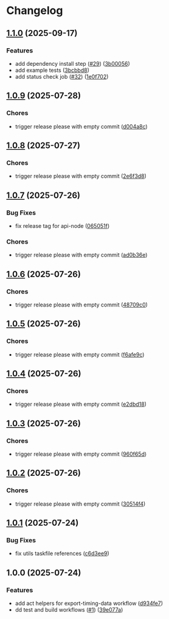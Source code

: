 # Changelog

## [1.1.0](https://github.com/sidpalas/capstone/compare/services/node/api-node@1.0.9...services/node/api-node@1.1.0) (2025-09-17)


### Features

* add dependency install step ([#29](https://github.com/sidpalas/capstone/issues/29)) ([3b00056](https://github.com/sidpalas/capstone/commit/3b000563250035722c38060cc1cc0a10d3716f57))
* add example tests ([3bcbbd8](https://github.com/sidpalas/capstone/commit/3bcbbd8bf4bf4ebb9b982641bbc6dfc24decade8))
* add status check job ([#32](https://github.com/sidpalas/capstone/issues/32)) ([1e0f702](https://github.com/sidpalas/capstone/commit/1e0f70247660f23280823564ee2529f45a2e4a07))

## [1.0.9](https://github.com/sidpalas/capstone/compare/services/node/api-node@1.0.8...services/node/api-node@1.0.9) (2025-07-28)


### Chores

* trigger release please with empty commit ([d004a8c](https://github.com/sidpalas/capstone/commit/d004a8c701dc895ac04e4e3755ed5d6824850279))

## [1.0.8](https://github.com/sidpalas/capstone/compare/services/node/api-node@1.0.7...services/node/api-node@1.0.8) (2025-07-27)


### Chores

* trigger release please with empty commit ([2e6f3d8](https://github.com/sidpalas/capstone/commit/2e6f3d896992ae2a505a8872ba22405208f7aaa2))

## [1.0.7](https://github.com/sidpalas/capstone/compare/services/node/api-node@1.0.6...services/node/api-node@1.0.7) (2025-07-26)


### Bug Fixes

* fix release tag for api-node ([065051f](https://github.com/sidpalas/capstone/commit/065051fe8271c04665424249992d365d05ea788b))


### Chores

* trigger release please with empty commit ([ad0b36e](https://github.com/sidpalas/capstone/commit/ad0b36e33bcccbb3cd408a2bcda691b74cb1aac5))

## [1.0.6](https://github.com/sidpalas/capstone/compare/services/node/api-node@1.0.5...services/node/api-node@1.0.6) (2025-07-26)


### Chores

* trigger release please with empty commit ([48709c0](https://github.com/sidpalas/capstone/commit/48709c04181d3c2ad8c7b1845675607410220a2d))

## [1.0.5](https://github.com/sidpalas/capstone/compare/services/node/api-node@1.0.4...services/node/api-node@1.0.5) (2025-07-26)


### Chores

* trigger release please with empty commit ([f6afe9c](https://github.com/sidpalas/capstone/commit/f6afe9c43292e4f5ba49000ee53cf88de020f1b9))

## [1.0.4](https://github.com/sidpalas/capstone/compare/services/node/api-node@1.0.3...services/node/api-node@1.0.4) (2025-07-26)


### Chores

* trigger release please with empty commit ([e2dbd18](https://github.com/sidpalas/capstone/commit/e2dbd1849c2f29eece427c428300137903bd6325))

## [1.0.3](https://github.com/sidpalas/capstone/compare/services/node/api-node@1.0.2...services/node/api-node@1.0.3) (2025-07-26)


### Chores

* trigger release please with empty commit ([960f65d](https://github.com/sidpalas/capstone/commit/960f65ddbed222e7bcb88fbbb07c7cd017fad739))

## [1.0.2](https://github.com/sidpalas/capstone/compare/services/node/api-node@1.0.1...services/node/api-node@1.0.2) (2025-07-26)


### Chores

* trigger release please with empty commit ([30514f4](https://github.com/sidpalas/capstone/commit/30514f4ef14280c9973c48821db61fbaaa5d8548))

## [1.0.1](https://github.com/sidpalas/capstone/compare/services/node/api-node@1.0.0...services/node/api-node@1.0.1) (2025-07-24)


### Bug Fixes

* fix utils taskfile references ([c6d3ee9](https://github.com/sidpalas/capstone/commit/c6d3ee9f7ac7fb5d3999205b58788bd9fb1aea3b))

## 1.0.0 (2025-07-24)


### Features

* add act helpers for export-timing-data workflow ([d934fe7](https://github.com/sidpalas/capstone/commit/d934fe7bc553ed0ecfbe9222cab6590b9e7ec181))
* dd test and build workflows ([#1](https://github.com/sidpalas/capstone/issues/1)) ([39e077a](https://github.com/sidpalas/capstone/commit/39e077aa58b0818070453d0efe89f551bb143a67))
